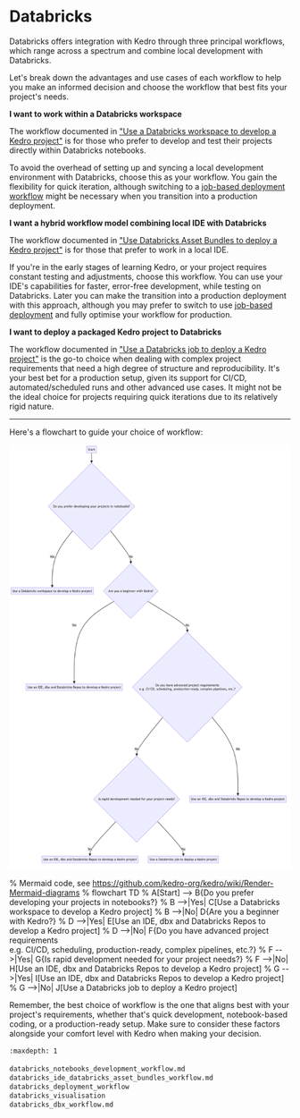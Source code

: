 # Databricks

Databricks offers integration with Kedro through three principal workflows, which range across a spectrum and combine local development with Databricks.

Let's break down the advantages and use cases of each workflow to help you make an informed decision and choose the workflow that best fits your project's needs.

**I want to work within a Databricks workspace**

The workflow documented in ["Use a Databricks workspace to develop a Kedro project"](./databricks_notebooks_development_workflow.md) is for those who prefer to develop and test their projects directly within Databricks notebooks.

To avoid the overhead of setting up and syncing a local development environment with Databricks, choose this as your workflow. You gain the flexibility for quick iteration, although switching to a [job-based deployment workflow](./databricks_deployment_workflow.md) might be necessary when you transition into a production deployment.

**I want a hybrid workflow model combining local IDE with Databricks**

The workflow documented in ["Use Databricks Asset Bundles to deploy a Kedro project"](./databricks_ide_databricks_asset_bundles_workflow.md) is for those that prefer to work in a local IDE.

If you're in the early stages of learning Kedro, or your project requires constant testing and adjustments, choose this workflow. You can use your IDE's capabilities for faster, error-free development, while testing on Databricks. Later you can make the transition into a production deployment with this approach, although you may prefer to switch to use [job-based deployment](./databricks_deployment_workflow.md) and fully optimise your workflow for production.

**I want to deploy a packaged Kedro project to Databricks**

The workflow documented in ["Use a Databricks job to deploy a Kedro project"](./databricks_deployment_workflow.md) is the go-to choice when dealing with complex project requirements that need a high degree of structure and reproducibility. It's your best bet for a production setup, given its support for CI/CD, automated/scheduled runs and other advanced use cases. It might not be the ideal choice for projects requiring quick iterations due to its relatively rigid nature.

---
Here's a flowchart to guide your choice of workflow:

![Decision making diagram for deploying Kedro projects to Databricks](../../../meta/images/databricks-flow-chart.png)

% Mermaid code, see https://github.com/kedro-org/kedro/wiki/Render-Mermaid-diagrams
% flowchart TD
%   A[Start] --> B{Do you prefer developing your projects in notebooks?}
%   B -->|Yes| C[Use a Databricks workspace to develop a Kedro project]
%   B -->|No| D{Are you a beginner with Kedro?}
%   D -->|Yes| E[Use an IDE, dbx and Databricks Repos to develop a Kedro project]
%   D -->|No| F{Do you have advanced project requirements<br>e.g. CI/CD, scheduling, production-ready, complex pipelines, etc.?}
%   F -->|Yes| G{Is rapid development needed for your project needs?}
%   F -->|No| H[Use an IDE, dbx and Databricks Repos to develop a Kedro project]
%   G -->|Yes| I[Use an IDE, dbx and Databricks Repos to develop a Kedro project]
%   G -->|No| J[Use a Databricks job to deploy a Kedro project]


Remember, the best choice of workflow is the one that aligns best with your project's requirements, whether that's quick development, notebook-based coding, or a production-ready setup. Make sure to consider these factors alongside your comfort level with Kedro when making your decision.


```{toctree}
:maxdepth: 1

databricks_notebooks_development_workflow.md
databricks_ide_databricks_asset_bundles_workflow.md
databricks_deployment_workflow
databricks_visualisation
databricks_dbx_workflow.md
```

